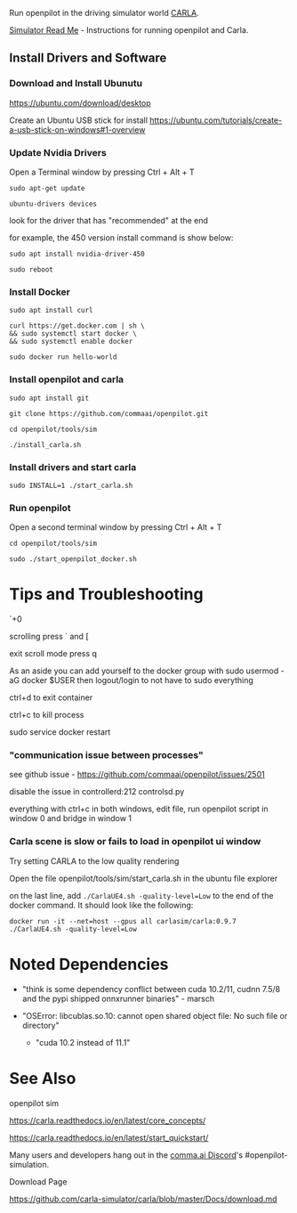 Run openpilot in the driving simulator world [CARLA](http://carla.org/).

[Simulator Read Me](https://github.com/commaai/openpilot/tree/master/tools/sim#openpilot-in-simulator) - Instructions for running openpilot and Carla. 



## Install Drivers and Software

### Download and Install Ubunutu

https://ubuntu.com/download/desktop

Create an Ubuntu USB stick for install https://ubuntu.com/tutorials/create-a-usb-stick-on-windows#1-overview

### Update Nvidia Drivers

Open a Terminal window by pressing Ctrl + Alt + T

`sudo apt-get update`  

`ubuntu-drivers devices`  

look for the driver that has "recommended" at the end

for example, the 450 version install command is show below:  

`sudo apt install nvidia-driver-450`  

`sudo reboot`  

### Install Docker

`sudo apt install curl`  

`curl https://get.docker.com | sh \`  
`&& sudo systemctl start docker \`  
`&& sudo systemctl enable docker`  

`sudo docker run hello-world`  

### Install openpilot and carla

`sudo apt install git`  

`git clone https://github.com/commaai/openpilot.git`  

`cd openpilot/tools/sim`  

`./install_carla.sh`

### Install drivers and start carla

`sudo INSTALL=1 ./start_carla.sh`  

### Run openpilot

Open a second terminal window by pressing Ctrl + Alt + T

`cd openpilot/tools/sim`  

`sudo ./start_openpilot_docker.sh`

# Tips and Troubleshooting

`+0

scrolling press ` and [

exit scroll mode press q

As  an aside you can add yourself to the docker group with sudo usermod -aG docker $USER then logout/login to not have to sudo everything

ctrl+d to exit container

ctrl+c to kill process

sudo service docker restart

### "communication issue between processes"

see github issue - https://github.com/commaai/openpilot/issues/2501

disable the issue in controllerd:212  controlsd.py

everything with ctrl+c in both windows, edit file, run openpilot script in window 0 and bridge in window 1

### Carla scene is slow or fails to load in openpilot ui window

Try setting CARLA to the low quality rendering  

Open the file openpilot/tools/sim/start_carla.sh in the ubuntu file explorer  

on the last line, add `./CarlaUE4.sh -quality-level=Low` to the end of the docker command. It should look like the following:  

`docker run -it --net=host --gpus all carlasim/carla:0.9.7 ./CarlaUE4.sh -quality-level=Low`  

# Noted Dependencies

* "think is some dependency conflict between cuda 10.2/11, cudnn 7.5/8 and the pypi shipped onnxrunner binaries" - marsch

* "OSError: libcublas.so.10: cannot open shared object file: No such file or directory"  
  * "cuda 10.2 instead of 11.1"

# See Also

openpilot sim

https://carla.readthedocs.io/en/latest/core_concepts/

https://carla.readthedocs.io/en/latest/start_quickstart/

Many users and developers hang out in the [comma.ai Discord](https://discord.comma.ai)'s #openpilot-simulation. 

Download Page

https://github.com/carla-simulator/carla/blob/master/Docs/download.md
